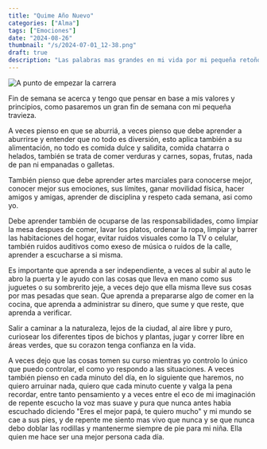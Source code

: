```yaml
---
title: "Quime Año Nuevo"
categories: ["Alma"]
tags: ["Emociones"]
date: "2024-08-26"
thumbnail: "/s/2024-07-01_12-38.png"
draft: true
description: "Las palabras mas grandes en mi vida por mi pequeña retoño."
---
```


![A punto de empezar la carrera](i/2024-07-01_12-42.png)

Fin de semana se acerca y tengo que pensar en base a mis valores y principios, como pasaremos un gran fin de semana con mi pequeña travieza.

A veces pienso en que se aburriá, a veces pienso que debe aprender a aburrirse y entender que no todo es diversión, esto aplica también a su alimentación, no todo es comida dulce y salidita, comida chatarra o helados, también se trata de comer verduras y carnes, sopas, frutas, nada de pan ni empanadas o galletas.

También pienso que debe aprender artes marciales para conocerse mejor, conocer mejor sus emociones, sus límites, ganar movilidad física, hacer amigos y amigas, aprender de disciplina y respeto cada semana, asi como yo.

Debe aprender también de ocuparse de las responsabilidades, como limpiar la mesa despues de comer, lavar los platos, ordenar la ropa, limpiar y barrer las habitaciones del hogar, evitar ruidos visuales como la TV o celular, también ruidos auditivos como exeso de música o ruidos de la calle, aprender a escucharse a si misma.

Es importante que aprenda a ser independiente, a veces al subir al auto le abro la puerta y le ayudo con las cosas que lleva en mano como sus juguetes o su sombrerito jeje, a veces dejo que ella misma lleve sus cosas por mas pesadas que sean. Que aprenda a prepararse algo de comer en la cocina, que aprenda a administrar su dinero, que sume y que reste, que aprenda a verificar.

Salir a caminar a la naturaleza, lejos de la ciudad, al aire libre y puro, curiosear los diferentes tipos de bichos y plantas, jugar y correr libre en áreas verdes, que su corazon tenga confianza en la vida.

A veces dejo que las cosas tomen su curso mientras yo controlo lo único que puedo controlar, el como yo respondo a las situaciones. A veces también pienso en cada minuto del día, en lo siguiente que haremos, no quiero arruinar nada, quiero que cada minuto cuente y valga la pena recordar, entre tanto pensamiento y a veces entre el eco de mi imaginación de repente escucho la voz mas suave y pura que nunca antes habia escuchado diciendo "Eres el mejor papá, te quiero mucho" y mi mundo se cae a sus pies, y de repente me siento mas vivo que nunca y se que nunca debo doblar las rodillas y mantenerme siempre de pie para mi niña. Ella quien me hace ser una mejor persona cada día.
